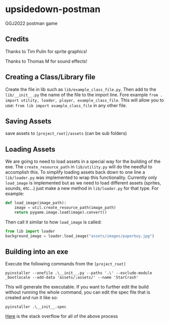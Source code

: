 # upsidedown-postman
GGJ2022 postman game

## Credits
Thanks to Tim Pulin for sprite graphics!

Thanks to Thomas M for sound effects!

## Creating a Class/Library file
Create the file in lib such as `lib/example_class_file.py`.  Then add to the `lib/__init__.py` the name of the file to the import line.
Fore example `from . import utility, loader, player, example_class_file`.  This will allow you to use:
`from lib import example_class_file` in any other file.

## Saving Assets
save assets to `[project_root]/assets` (can be sub folders)

## Loading Assets
We are going to need to load assets in a special way for the building of the exe.  The `create_resource_path` in `lib/utility.py` 
will do the needful to accomplish this.  To simplify loading assets back down to one line a `lib/loader.py` was implemented to 
wrap this functionality.  Currently only `load_image` is implemented but as we need to load different assets (sprites, sounds, etc...) 
just make a new method in `lib/loader.py` for that type.  For example:
```python
def load_image(image_path):
    image = util.create_resource_path(image_path)
    return pygame.image.load(image).convert()
```
Then call it similar to how `load_image` is called:
```python
from lib import loader
background_image = loader.load_image("assets/images/paperboy.jpg")
```

## Building into an exe
Execute the following commands from the `[project_root]`
```
pyinstaller --onefile .\__init__.py --paths '.\' --exclude-module _bootlocale --add-data 'assets/;assets/' --name 'StarCrash'
```
This will generate the executable. 
If you want to further edit the build without running the whole command, you can edit the spec file that is created and run it like so:
```
pyinstaller .\__init__.spec
```
[Here](https://stackoverflow.com/questions/54210392/how-can-i-convert-pygame-to-exe) is the stack overflow for all of the above process
